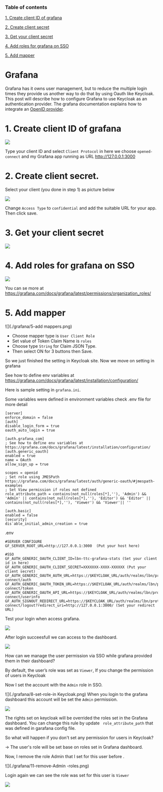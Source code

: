 ### Table of contents

[1. Create client ID of grafana](#createclient)

[2. Create client secret](#clientsecret)

[3. Get your client secret ](#getsecret)

[4. Add roles for grafana on SSO](#addssoroles)

[5. Add mapper](#addmapper)

# Grafana

Grafana has it owns user management, but to reduce the multiple login times they provide us another way to do that by using Oauth like Keycloak. This post will describe how to configure Grafana to use Keycloak as an authentication provider.
The grafana documentation explains how to integrate an [OpenID provider]( https://grafana.com/docs/grafana/latest/auth/generic-oauth/).

<a name="createclient"></a>
# 1. Create client ID of grafana

![](./grafana/1-create-client.png)

Type your client ID and select `Client Protocol` in here we choose `opened-connect` and my Grafana app running as URL http://127.0.0.1:3000

<a name="clientsecret"></a>
# 2. Create client secret.

Select your client (you done in step 1) as picture below
 
![](./grafana/2.set-confidential.png)

Change `Access Type` to `confidential` and add the suitable URL for your app. Then click save.

<a name="getsecret"></a>
# 3. Get your client secret 

![](./grafana/3.getsecret.png)

<a name="addssoroles"></a>
# 4. Add roles for grafana on SSO


 
![](./grafana/4-add-roles.png)

You can se more at https://grafana.com/docs/grafana/latest/permissions/organization_roles/

<a name="addmapper"></a>
# 5. Add mapper
 
![](./grafana/5-add mappers.png)

* Choose mapper type is `User Client Role`
* Set value of Token Claim Name is `roles`
* Choose type `String` for Claim JSON Type.
* Then select ON for 3 buttons then Save.

So we just finished the setting in Keycloak site. Now we move on setting in grafana

See how to define env variables at https://grafana.com/docs/grafana/latest/installation/configuration/

Here is sample setting in `grafana.ini`.

Some variables were defined in environment variables check .env file for more detail

```
[server]
enforce_domain = false
[auth]
disable_login_form = true
oauth_auto_login = true

[auth.grafana_com]
; See how to define env variables at https://grafana.com/docs/grafana/latest/installation/configuration/
[auth.generic_oauth]
enabled = true
name = OAuth
allow_sign_up = true

scopes = openid
; Set role using JMESPath https://grafana.com/docs/grafana/latest/auth/generic-oauth/#jmespath-examples
; Set View permission if roles not defined
role_attribute_path = contains(not_null(roles[*],''), 'Admin') && 'Admin' || contains(not_null(roles[*],''), 'Editor') && 'Editor' || contains(not_null(roles[*],''), 'Viewer') && 'Viewer'|| ''

[auth.basic]
enabled = false
[security]
dis`able_initial_admin_creation = true
```

.env
```
#SERVER CONFIGURE
GF_SERVER_ROOT_URL=http://127.0.0.1:3000  (Put your host here)

#SSO
GF_AUTH_GENERIC_OAUTH_CLIENT_ID=lbn-ttc-grafana-stats (Set your client id in here)
GF_AUTH_GENERIC_OAUTH_CLIENT_SECRET=XXXXXXX-XXXX-XXXXXX (Put your client secret)
GF_AUTH_GENERIC_OAUTH_AUTH_URL=https://$KEYCLOAK_URL/auth/realms/lbn/protocol/openid-connect/auth
GF_AUTH_GENERIC_OAUTH_TOKEN_URL=https://$KEYCLOAK_URL/auth/realms/lbn/protocol/openid-connect/token
GF_AUTH_GENERIC_OAUTH_API_URL=https://$KEYCLOAK_URL/auth/realms/lbn/protocol/openid-connect/userinfo
GF_AUTH_SIGNOUT_REDIRECT_URL=https://$KEYCLOAK_URL/auth/realms/lbn/protocol/openid-connect/logout?redirect_uri=http://127.0.0.1:3000/ (Set your redirect URL)
```
Test your login when access grafana.
 
![](./grafana/6-test-login.png)

After login succeesfull we can access to the dashboard.
 
![](./grafana/7-login-succeed.png)

How can we manage the user permission via SSO while grafana provided them in their dashboard?

By default, the user’s role was set as `Viewer`, If you change the permission of users in Keycloak 

Now I set the account with the `Admin` role in SSO.
 
![](./grafana/8-set-role-in Keycloak.png)
When you login to the grafana dashboard this account will be set the `Admin` permission.
 
![](./grafana/9-admin-set-by-sso.png)

The rights set on keycloak will be overrided the roles set in the Grafana dashboard. You can change this rule by update ` role_attribute_path` that was defined in garafana config file.

So what will happen if you don't set any permission for users in Keycloak?

-> The user's role will be set base on roles set in Grafana dashboard.

Now, I remove the role Admin that I set for this user before .

![](./grafana/11-remove-Admin -roles.png)

Login again we can see the role was set for this user is `Viewer`
 
![](./grafana/12-Only-have-view-permission.png)
